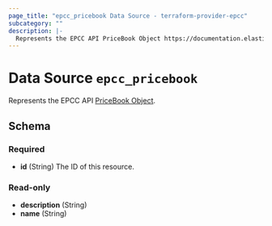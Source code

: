 ```yaml
---
page_title: "epcc_pricebook Data Source - terraform-provider-epcc"
subcategory: ""
description: |-
  Represents the EPCC API PriceBook Object https://documentation.elasticpath.com/commerce-cloud/docs/api/pcm/pricebooks/index.html#the-pricebook-object.
---
```


# Data Source `epcc_pricebook`

Represents the EPCC API [PriceBook Object](https://documentation.elasticpath.com/commerce-cloud/docs/api/pcm/pricebooks/index.html#the-pricebook-object).



## Schema

### Required

- **id** (String) The ID of this resource.

### Read-only

- **description** (String)
- **name** (String)



